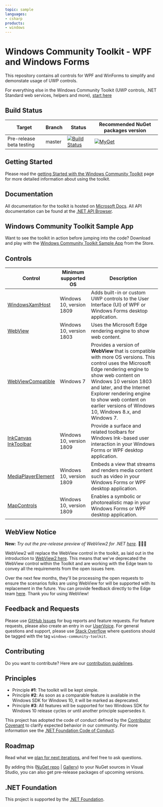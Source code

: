 ```yaml
---
topic: sample
languages:
- csharp
products:
- windows
---
```


# Windows Community Toolkit - WPF and Windows Forms 
This repository contains all controls for WPF and WinForms to simplify and demonstate usage of UWP controls.

For everything else in the Windows Community Toolkit (UWP controls, .NET Standard web services, helpers and more), [start here](https://github.com/windows-toolkit/WindowsCommunityToolkit)

## Build Status
| Target | Branch | Status | Recommended NuGet packages version |
| ------ | ------ | ------ | ------ |
| Pre-release beta testing | master | [![Build Status](https://dev.azure.com/dotnet/WindowsCommunityToolkit/_apis/build/status/nmetulev.Win32Test)](https://dev.azure.com/dotnet/WindowsCommunityToolkit/_build/latest?definitionId=59) | [![MyGet](https://img.shields.io/dotnet.myget/uwpcommunitytoolkit/vpre/Microsoft.Toolkit.Forms.UI.XamlHost.svg)](https://dotnet.myget.org/gallery/uwpcommunitytoolkit) |

## Getting Started
Please read the [getting Started with the Windows Community Toolkit](https://docs.microsoft.com/windows/communitytoolkit/getting-started) page for more detailed information about using the toolkit.

## Documentation
All documentation for the toolkit is hosted on [Microsoft Docs](https://docs.microsoft.com/windows/communitytoolkit/). All API documentation can be found at the [.NET API Browser](https://docs.microsoft.com/en-us/dotnet/api/?term=microsoft.toolkit).

## Windows Community Toolkit Sample App
Want to see the toolkit in action before jumping into the code? Download and play with the [Windows Community Toolkit Sample App](https://www.microsoft.com/store/apps/9nblggh4tlcq) from the Store.

## Controls

| Control | Minimum supported OS | Description |
|-----------------|-------------------------------|-------------|
| [WindowsXamlHost](https://docs.microsoft.com/windows/communitytoolkit/controls/wpf-winforms/windowsxamlhost) | Windows 10, version 1809 | Adds built-in or custom UWP controls to the User Interface (UI) of WPF or Windows Forms desktop application. |
| [WebView](https://docs.microsoft.com/windows/communitytoolkit/controls/wpf-winforms/webview) | Windows 10, version 1803 | Uses the Microsoft Edge rendering engine to show web content. |
| [WebViewCompatible](https://docs.microsoft.com/windows/communitytoolkit/controls/wpf-winforms/webviewcompatible) | Windows 7 | Provides a version of **WebView** that is compatible with more OS versions. This control uses the Microsoft Edge rendering engine to show web content on Windows 10 version 1803 and later, and the Internet Explorer rendering engine to show web content on earlier versions of Windows 10, Windows 8.x, and Windows 7. |
| [InkCanvas](https://docs.microsoft.com/windows/communitytoolkit/controls/wpf-winforms/inkcanvas)<br>[InkToolbar](https://docs.microsoft.com/windows/communitytoolkit/controls/wpf-winforms/inktoolbar) | Windows 10, version 1809 | Provide a surface and related toolbars for Windows Ink-based user interaction in your Windows Forms or WPF desktop application. |
| [MediaPlayerElement](https://docs.microsoft.com/windows/communitytoolkit/controls/wpf-winforms/mediaplayerelement) | Windows 10, version 1809 | Embeds a view that streams and renders media content such as video in your Windows Forms or WPF desktop application. |
| [MapControls](https://docs.microsoft.com/windows/communitytoolkit/controls/wpf-winforms/mapcontrol) | Windows 10, version 1809 | Enables a symbolic or photorealistic map in your Windows Forms or WPF desktop application. |

## WebView Notice
**New:** _Try out the pre-release preview of WebView2 for .NET [here](https://docs.microsoft.com/en-us/microsoft-edge/webview2/releasenotes#09515-prerelease)._ 🎉🎉🎉

WebView2 will replace the WebView control in the toolkit, as laid out in the introduction to [WebView2 here](https://docs.microsoft.com/en-us/microsoft-edge/hosting/webview2). This means that we've deprecated the WebView control within the Toolkit and are working with the Edge team to convey all the requirements from the open issues here.

Over the next few months, they'll be processing the open requests to ensure the scenarios folks are using WebView for will be supported with its replacement in the future. You can provide feedback directly to the Edge team [here](https://github.com/MicrosoftEdge/WebViewFeedback). Thank you for using WebView!

## Feedback and Requests
Please use [GitHub Issues](https://github.com/windows-toolkit/WindowsCommunityToolkit/issues) for bug reports and feature requests.
For feature requests, please also create an entry in our [UserVoice](https://wpdev.uservoice.com/forums/110705-universal-windows-platform/category/193402-uwp-community-toolkit).
For general questions and support, please use [Stack Overflow](https://stackoverflow.com/questions/tagged/windows-community-toolkit) where questions should be tagged with the tag `windows-community-toolkit`.

## Contributing
Do you want to contribute? Here are our [contribution guidelines](https://github.com/windows-toolkit/WindowsCommunityToolkit/blob/master/contributing.md).

## Principles
* Principle **#1**: The toolkit will be kept simple.
* Principle **#2**: As soon as a comparable feature is available in the Windows SDK for Windows 10, it will be marked as deprecated.
* Principle **#3**: All features will be supported for two Windows SDK for Windows 10 release cycles or until another principle supersedes it.

This project has adopted the code of conduct defined by the [Contributor Covenant](http://contributor-covenant.org/) to clarify expected behavior in our community.
For more information see the [.NET Foundation Code of Conduct](http://dotnetfoundation.org/code-of-conduct).

## Roadmap
Read what we [plan for next iterations](https://github.com/windows-toolkit/WindowsCommunityToolkit/milestones), and feel free to ask questions.

By adding this ([NuGet repo](https://dotnet.myget.org/F/uwpcommunitytoolkit/api/v3/index.json) | [Gallery](https://dotnet.myget.org/gallery/uwpcommunitytoolkit)) to your NuGet sources in Visual Studio, you can also get pre-release packages of upcoming versions.

## .NET Foundation
This project is supported by the [.NET Foundation](http://dotnetfoundation.org).
